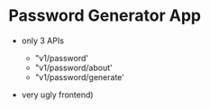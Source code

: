 # Password Generator App
* only 3 APIs
  * "v1/password'
  * "v1/password/about'
  * "v1/password/generate'

* very ugly frontend)